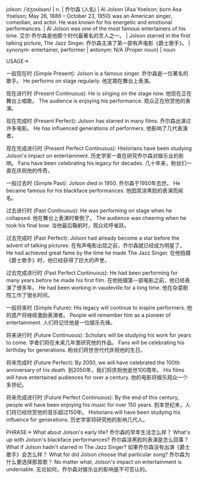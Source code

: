 jolson: /ˈdʒoʊlsən/ | n. | 乔尔森 (人名) | Al Jolson (Asa Yoelson; born Asa Yoelson; May 26, 1886 – October 23, 1950) was an American singer, comedian, and actor.  He was known for his energetic and emotional performances. | Al Jolson was one of the most famous entertainers of his time. 艾尔·乔尔森是他那个时代最著名的艺人之一。 | Jolson starred in the first talking picture, The Jazz Singer. 乔尔森主演了第一部有声电影《爵士歌手》。 | synonym: entertainer, performer | antonym: N/A (Proper noun) | noun


USAGE->

一般现在时 (Simple Present):
Jolson is a famous singer. 乔尔森是一位著名的歌手。
He performs on stage regularly. 他定期在舞台上表演。

现在进行时 (Present Continuous):
He is singing on the stage now. 他现在正在舞台上唱歌。
The audience is enjoying his performance. 观众正在欣赏他的表演。

现在完成时 (Present Perfect):
Jolson has starred in many films. 乔尔森出演过许多电影。
He has influenced generations of performers. 他影响了几代表演者。

现在完成进行时 (Present Perfect Continuous):
Historians have been studying Jolson's impact on entertainment. 历史学家一直在研究乔尔森对娱乐业的影响。
Fans have been celebrating his legacy for decades.  几十年来，粉丝们一直在庆祝他的传奇。

一般过去时 (Simple Past):
Jolson died in 1950. 乔尔森于1950年去世。
He became famous for his blackface performances. 他因其涂黑脸的表演而闻名。

过去进行时 (Past Continuous):
He was performing on stage when he collapsed. 他在舞台上表演时晕倒了。
The audience was cheering when he took his final bow. 当他最后鞠躬时，观众欢呼雀跃。

过去完成时 (Past Perfect):
Jolson had already become a star before the advent of talking pictures. 在有声电影出现之前，乔尔森就已经成为明星了。
He had achieved great fame by the time he made The Jazz Singer.  在他拍摄《爵士歌手》时，他已经获得了巨大的声誉。

过去完成进行时 (Past Perfect Continuous):
He had been performing for many years before he made his first film. 在他拍摄第一部电影之前，他已经表演了很多年。
He had been working in vaudeville for a long time. 他在杂耍剧院工作了很长时间。

一般将来时 (Simple Future):
His legacy will continue to inspire performers. 他的遗产将继续激励表演者。
People will remember him as a pioneer of entertainment. 人们将记住他是一位娱乐先锋。

将来进行时 (Future Continuous):
Scholars will be studying his work for years to come. 学者们将在未来几年里研究他的作品。
Fans will be celebrating his birthday for generations.  粉丝们将世世代代庆祝他的生日。

将来完成时 (Future Perfect):
By 2050, we will have celebrated the 100th anniversary of his death. 到2050年，我们将庆祝他逝世100周年。
His films will have entertained audiences for over a century. 他的电影将娱乐观众一个多世纪。

将来完成进行时 (Future Perfect Continuous):
By the end of this century, people will have been enjoying his music for over 150 years. 到本世纪末，人们将已经欣赏他的音乐超过150年。
Historians will have been studying his influence for generations. 历史学家将研究他的影响几代人。


PHRASE->
What about Jolson's early life?  乔尔森的早年生活怎么样？
What's up with Jolson's blackface performances? 乔尔森涂黑脸的表演是怎么回事？
What if Jolson hadn't starred in The Jazz Singer? 如果乔尔森没有出演《爵士歌手》会怎么样？
What for did Jolson choose that particular song? 乔尔森为什么要选择那首歌？
No matter what, Jolson's impact on entertainment is undeniable.  无论如何，乔尔森对娱乐业的影响是不可否认的。
